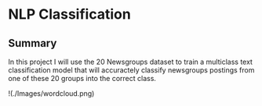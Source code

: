 # NLP Classification
## Summary
In this project I will use the 20 Newsgroups dataset to train a multiclass text classification model that will accuractely classify newsgroups postings from one of these 20 groups into the correct class.

!(./Images/wordcloud.png)

